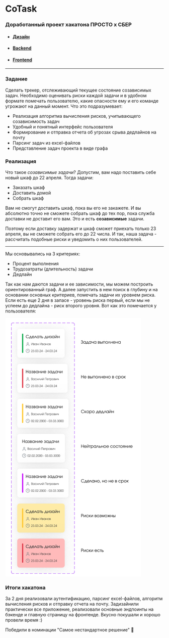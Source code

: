 # CoTask

### Доработанный проект хакатона ПРОСТО x СБЕР 

* #### [Дизайн](assets/pages/design.md)

* #### [Backend](backend/README.md)

* #### [Frontend](https://github.com/Ebeerz/coTask/blob/main/README.md)


--------------------------

### Задание

Сделать трекер, отслеживающий текущее состояние созависимых задач.
Необходимо оценивать риски каждой задачи и в удобном формате помечать пользователю, 
какие опасности ему и его команде угрожают на данный момент. Что это подразумевает:
* Реализация алгоритма вычисления рисков, учитывающего созависимость задач
* Удобный и понятный интерфейс пользователя
* Формирование и отправка отчета об угрозах срыва дедлайнов на почту
* Парсинг задач из excel-файлов
* Представление задач проекта в виде графа 

### Реализация

Что такое *созависимые задачи*? Допустим, вам надо поставить себе новый шкаф до 22 апреля. Тогда задачи:

* Заказать шкаф
* Доставить домой
* Собрать шкаф    

Вам не смогут доставить шкаф, пока вы его не закажете. И вы абсолютно точно не сможете собрать шкаф до тех пор, 
пока служба доставки не доставит его вам. Это и есть **созависимые** задачи. 

Поэтому если доставку задержат и шкаф сможет приехать только 23 апреля, вы не сможете собрать его до 22 числа.
И так, наша задача - рассчитать подобные риски и уведомить о них пользователей.

----------------

Мы основывались на 3 критериях:
* Процент выполнения
* Трудозатраты (длительность) задачи
* Дедлайн

Так как нам даются задачи и ее зависимости, мы можем построить ориентированный граф. А далее запустить в нем
поиск в глубину и на основании основных критериев, помечать задачи их уровнем риска. Если есть еще 2 дня в запасе - 
уровень риска первый, если мы не успеем до дедлайна - риск второго уровня. Вот как это помечается у пользователя:

![cards-type.png](/assets/img/card-status.png)

### Итоги хакатона

За 2 дня реализовали аутентификацию, парсинг excel-файлов, алгоритм вычисления рисков и отправку отчета на почту.
Задизайнили практически все приложение, реализовали основные эндпоинты на бэкенде и главную страницу на фронтенде.
Вкусно покушали и хорошо провели время :)

Победили в номинации "Самое нестандартное решение" 🥳

